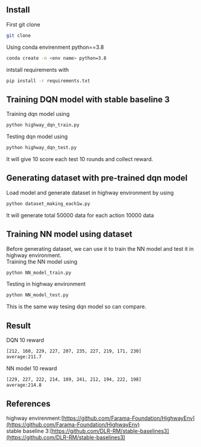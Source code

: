 ## <div>Install</div>
First git clone 
```bash
git clone 
```
Using conda envirenment python==3.8  
```bash
conda create -n <env name> python=3.8
```
intstall requirements with 
```bash
pip install -r requirements.txt
```

## <div>Training DQN model with stable baseline 3</div>
Training dqn model using 
```bash
python highway_dqn_train.py
``` 
Testing dqn model using 
```bash
python highway_dqn_test.py
```
It will give 10 score each test 10 rounds and collect reward.

## <div>Generating dataset with pre-trained dqn model</div>
Load model and generate dataset in highway environment by using
```bash
python dataset_making_each1w.py
```
It will generate total 50000 data for each action 10000 data

## <div>Training NN model using dataset</div>
Before generating dataset, we can use it to train the NN model and test it in highway environment.  
Training the NN model using
```bash
python NN_model_train.py
```
Testing in highway environment
```bash
python NN_model_test.py
```
This is the same way tesing dqn model so can compare.
## <div>Result</div>
DQN 10 reward
```bash
[212, 160, 229, 227, 207, 235, 227, 219, 171, 230]
average:211.7
```
NN model 10 reward
```bash
[229, 227, 222, 214, 189, 241, 212, 194, 222, 198]
average:214.8
```
## <div>References</div>
highway envirenment:[https://github.com/Farama-Foundation/HighwayEnv](https://github.com/Farama-Foundation/HighwayEnv)  
stable baseline 3:[https://github.com/DLR-RM/stable-baselines3](https://github.com/DLR-RM/stable-baselines3)



